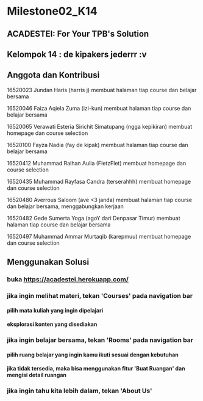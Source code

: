 # Milestone02_K14

## ACADESTEI: For Your TPB's Solution
## Kelompok 14 : de kipakers jederrr :v

## Anggota dan Kontribusi
16520023 Jundan Haris (harris j) 
membuat halaman tiap course dan belajar bersama

16520046 Faiza Aqiela Zuma (izi-kun)
membuat halaman tiap course dan belajar bersama

16520065 Verawati Esteria Sirichit Simatupang (ngga kepikiran)
membuat homepage dan course selection

16520100 Fayza Nadia (fay de kipak)
membuat halaman tiap course dan belajar bersama

16520412 Muhammad Raihan Aulia (FletzFlet)
membuat homepage dan course selection

16520435 Muhammad Rayfasa Candra (terserahhh)
membuat homepage dan course selection

16520480 Averrous Saloom (ave <3 janda)
membuat halaman tiap course dan belajar bersama, menggabungkan kerjaan

16520482 Gede Sumerta Yoga (agoY dari Denpasar Timur)
membuat halaman tiap course dan belajar bersama

16520497 Muhammad Ammar Murtaqib (karepmuu)
membuat homepage dan course selection

## Menggunakan Solusi
### buka https://acadestei.herokuapp.com/
### jika ingin melihat materi, tekan 'Courses' pada navigation bar
#### pilih mata kuliah yang ingin dipelajari
#### eksplorasi konten yang disediakan
### jika ingin belajar bersama, tekan 'Rooms' pada navigation bar
#### pilih ruang belajar yang ingin kamu ikuti sesuai dengan kebutuhan
#### jika tidak tersedia, maka bisa menggunakan fitur 'Buat Ruangan' dan mengisi detail ruangan
### jika ingin tahu kita lebih dalam, tekan 'About Us'
